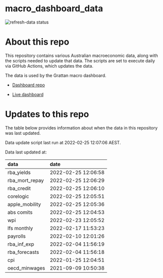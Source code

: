 
<!-- README.md is generated from README.Rmd. Please edit that file -->

# macro\_dashboard\_data

<!-- badges: start -->

![refresh-data
status](https://github.com/grattan/macro_dashboard_data/workflows/refresh-data/badge.svg)

<!-- badges: end -->

# About this repo

This repository contains various Australian macroeconomic data, along
with the scripts needed to update that data. The scripts are set to
execute daily via GitHub Actions, which updates the data.

The data is used by the Grattan macro dashboard.

  - [Dashboard repo](https://github.com/grattan/macrodashboard)

  - [Live dashboard](https://mattcowgill.shinyapps.io/macrodashboard/)

# Updates to this repo

The table below provides information about when the data in this
repository was last updated.

Data update script last run at 2022-02-25 12:07:06 AEST.

Data last updated at:

| data             | date                |
| :--------------- | :------------------ |
| rba\_yields      | 2022-02-25 12:06:58 |
| rba\_mort\_repay | 2022-02-25 12:06:29 |
| rba\_credit      | 2022-02-25 12:06:10 |
| corelogic        | 2022-02-25 12:05:51 |
| apple\_mobility  | 2022-02-25 12:05:36 |
| abs comits       | 2022-02-25 12:04:53 |
| wpi              | 2022-02-23 12:05:52 |
| lfs monthly      | 2022-02-17 11:53:23 |
| payrolls         | 2022-02-10 12:01:26 |
| rba\_inf\_exp    | 2022-02-04 11:56:19 |
| rba\_forecasts   | 2022-02-04 11:56:18 |
| cpi              | 2022-01-25 12:04:51 |
| oecd\_minwages   | 2021-09-09 10:50:38 |
